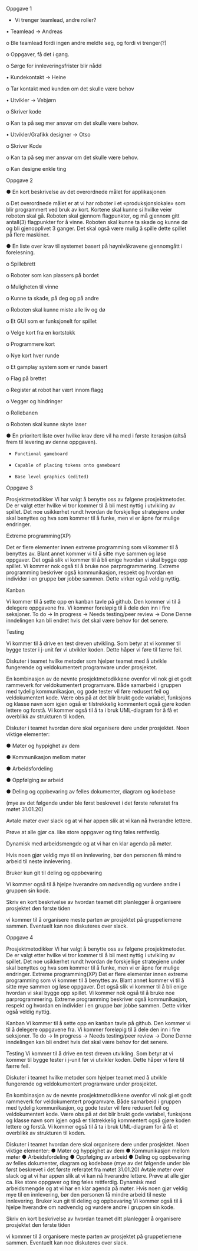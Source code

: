 
Oppgave 1

- Vi trenger teamlead, andre roller?

•	Teamlead -> Andreas

o	Ble teamlead fordi ingen andre meldte seg, og fordi vi trenger(?)

o	Oppgaver, få det i gang.

o	Sørge for innleveringsfrister blir nådd

•	Kundekontakt -> Heine

o	Tar kontakt med kunden om det skulle være behov

•	Utvikler -> Vebjørn

o	Skriver kode

o	Kan ta på seg mer ansvar om det skulle være behov.

•	Utvikler/Grafikk designer -> Otso

o	Skriver Kode

o	Kan ta på seg mer ansvar om det skulle være behov.

o	Kan designe enkle ting







Oppgave 2



● En kort beskrivelse av det overordnede målet for applikasjonen

o	 Det overordnede målet er at vi har roboter i et «produksjonslokale» som blir programmert ved bruk av kort. Kortene skal kunne si hvilke veier roboten skal gå. Roboten skal gjennom flagpunkter, og må gjennom gitt antall(3) flagpunkter for å vinne. Roboten skal kunne ta skade og kunne dø og bli gjenopplivet 3 ganger. Det skal også være mulig å spille dette spillet på flere maskiner.

● En liste over krav til systemet basert på høynivåkravene gjennomgått i forelesning.

o	Spillebrett

o	Roboter som kan plassers på bordet

o	Muligheten til vinne

o	Kunne ta skade, på deg og på andre

o	Roboten skal kunne miste alle liv og dø

o	Et GUI som er funksjonelt for spillet

o	Velge kort fra en kortstokk

o	Programmere kort

o	Nye kort hver runde

o	Et gamplay system som er runde basert

o	Flag på brettet

o	Register at robot har vært innom flagg

o	Vegger og hindringer

o	Rollebanen

o	Roboten skal kunne skyte laser



● En prioritert liste over hvilke krav dere vil ha med i første iterasjon (altså frem til levering av denne oppgaven).
-     Functional gameboard
-     Capable of placing tokens onto gameboard
-     Base level graphics (edited)





Oppgave 3

Prosjektmetodikker
Vi har valgt å benytte oss av følgene prosjektmetoder. De er valgt etter hvilke vi tror kommer til å bli mest nyttig i utvikling av spillet. Det noe usikkerhet rundt hvordan de forskjellige strategiene under skal benyttes og hva som kommer til å funke, men vi er åpne for mulige endringer.


Extreme programming(XP)

Det er flere elementer innen extreme programming som vi kommer til å benyttes av. Blant annet kommer vi til å sitte mye sammen og løse oppgaver. Det også slik vi kommer til å bli enige hvordan vi skal bygge opp spillet. Vi kommer nok også til å bruke noe parprogrammering. Extreme programming beskriver også kommunikasjon, respekt og hvordan en individer i en gruppe bør jobbe sammen. Dette virker også veldig nyttig.



Kanban

Vi kommer til å sette opp en kanban tavle på github. Den kommer vi til å delegere oppgavene fra. Vi kommer foreløpig til å dele den inn i fire seksjoner. 
To do -> In progress -> Needs testing/peer review -> Done
Denne inndelingen kan bli endret hvis det skal være behov for det senere.
 
Testing

Vi kommer til å drive en test dreven utvikling. Som betyr at vi kommer til bygge tester i j-unit før vi utvikler koden. Dette håper vi føre til færre feil.




Diskuter i teamet hvilke metoder som hjelper teamet med å utvikle fungerende og veldokumentert programvare under prosjektet.


En kombinasjon av de nevnte prosjektmetodikkene ovenfor vil nok gi et godt rammeverk for veldokumentert programvare. Både samarbeid i gruppen med tydelig kommunikasjon, og gode tester vil føre redusert feil og veldokumentert kode. Være obs på at det blir brukt gode variabel, funksjons og klasse navn som igjen også er tilstrekkelig kommentert også gjøre koden lettere og forstå. Vi kommer også til å ta i bruk UML-diagram for å få et overblikk av strukturen til koden.



Diskuter i teamet hvordan dere skal organisere dere under prosjektet. Noen viktige
elementer:

● Møter og hyppighet av dem

● Kommunikasjon mellom møter

● Arbeidsfordeling

● Oppfølging av arbeid

● Deling og oppbevaring av felles dokumenter, diagram og kodebase 

(mye av det følgende under ble først beskrevet i det første referatet fra møtet 31.01.20)

Avtale møter over slack og at vi har appen slik at vi kan nå hverandre lettere.

Prøve at alle gjør ca. like store oppgaver og ting føles rettferdig.

Dynamisk med arbeidsmengde og at vi har en klar agenda på møter.

Hvis noen gjør veldig mye til en innlevering, bør den personen få mindre arbeid til neste innlevering.

Bruker kun git til deling og oppbevaring

Vi kommer også til å hjelpe hverandre om nødvendig og vurdere andre i gruppen sin kode.


Skriv en kort beskrivelse av hvordan teamet ditt planlegger å organisere prosjektet den
første tiden

vi kommer til å organisere meste parten av prosjektet på gruppetiemene sammen. Eventuelt kan noe diskuteres over slack.






Oppgave 4


Prosjektmetodikker
Vi har valgt å benytte oss av følgene prosjektmetoder. De er valgt etter hvilke vi tror kommer til å bli mest nyttig i utvikling av spillet. Det noe usikkerhet rundt hvordan de forskjellige strategiene under skal benyttes og hva som kommer til å funke, men vi er åpne for mulige endringer.
Extreme programming(XP)
Det er flere elementer innen extreme programming som vi kommer til å benyttes av. Blant annet kommer vi til å sitte mye sammen og løse oppgaver. Det også slik vi kommer til å bli enige hvordan vi skal bygge opp spillet. Vi kommer nok også til å bruke noe parprogrammering. Extreme programming beskriver også kommunikasjon, respekt og hvordan en individer i en gruppe bør jobbe sammen. Dette virker også veldig nyttig.

Kanban
Vi kommer til å sette opp en kanban tavle på github. Den kommer vi til å delegere oppgavene fra. Vi kommer foreløpig til å dele den inn i fire seksjoner. 
To do -> In progress -> Needs testing/peer review -> Done
Denne inndelingen kan bli endret hvis det skal være behov for det senere.
 
Testing
Vi kommer til å drive en test dreven utvikling. Som betyr at vi kommer til bygge tester i j-unit før vi utvikler koden. Dette håper vi føre til færre feil.


Diskuter i teamet hvilke metoder som hjelper teamet med å utvikle fungerende og veldokumentert programvare under prosjektet.

En kombinasjon av de nevnte prosjektmetodikkene ovenfor vil nok gi et godt rammeverk for veldokumentert programvare. Både samarbeid i gruppen med tydelig kommunikasjon, og gode tester vil føre redusert feil og veldokumentert kode. Være obs på at det blir brukt gode variabel, funksjons og klasse navn som igjen også er tilstrekkelig kommentert også gjøre koden lettere og forstå. Vi kommer også til å ta i bruk UML-diagram for å få et overblikk av strukturen til koden.



Diskuter i teamet hvordan dere skal organisere dere under prosjektet. Noen viktige
elementer:
● Møter og hyppighet av dem
● Kommunikasjon mellom møter
● Arbeidsfordeling
● Oppfølging av arbeid
● Deling og oppbevaring av felles dokumenter, diagram og kodebase 
(mye av det følgende under ble først beskrevet i det første referatet fra møtet 31.01.20)
Avtale møter over slack og at vi har appen slik at vi kan nå hverandre lettere.
Prøve at alle gjør ca. like store oppgaver og ting føles rettferdig.
Dynamisk med arbeidsmengde og at vi har en klar agenda på møter.
Hvis noen gjør veldig mye til en innlevering, bør den personen få mindre arbeid til neste innlevering.
Bruker kun git til deling og oppbevaring
Vi kommer også til å hjelpe hverandre om nødvendig og vurdere andre i gruppen sin kode.


Skriv en kort beskrivelse av hvordan teamet ditt planlegger å organisere prosjektet den
første tiden

vi kommer til å organisere meste parten av prosjektet på gruppetiemene sammen. Eventuelt kan noe diskuteres over slack.
